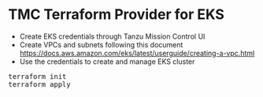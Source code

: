# TMC Terraform Provider for EKS

- Create EKS credentials through Tanzu Mission Control UI
- Create VPCs and subnets following this document
https://docs.aws.amazon.com/eks/latest/userguide/creating-a-vpc.html
- Use the credentials to create and manage EKS cluster
<pre>
terraform init
terraform apply
</pre>
